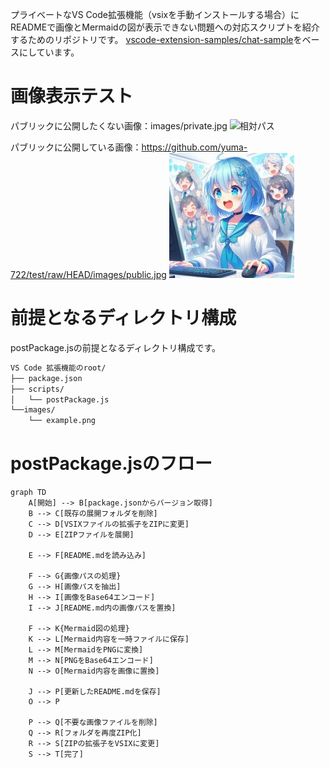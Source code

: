 プライベートなVS Code拡張機能（vsixを手動インストールする場合）にREADMEで画像とMermaidの図が表示できない問題への対応スクリプトを紹介するためのリポジトリです。
[vscode-extension-samples/chat-sample](https://github.com/microsoft/vscode-extension-samples/tree/main/chat-sample)をベースにしています。

# 画像表示テスト
パブリックに公開したくない画像：images/private.jpg
![相対パス](images/private.jpg)

パブリックに公開している画像：https://github.com/yuma-722/test/raw/HEAD/images/public.jpg
![パブリックなフルパス](https://github.com/yuma-722/test/raw/HEAD/images/public.jpg)

# 前提となるディレクトリ構成

postPackage.jsの前提となるディレクトリ構成です。

```markdown
VS Code 拡張機能のroot/
├── package.json
├── scripts/
│   └── postPackage.js
└──images/
    └── example.png
```
# postPackage.jsのフロー

```mermaid
graph TD
    A[開始] --> B[package.jsonからバージョン取得]
    B --> C[既存の展開フォルダを削除]
    C --> D[VSIXファイルの拡張子をZIPに変更]
    D --> E[ZIPファイルを展開]
    
    E --> F[README.mdを読み込み]
    
    F --> G{画像パスの処理}
    G --> H[画像パスを抽出]
    H --> I[画像をBase64エンコード]
    I --> J[README.md内の画像パスを置換]
    
    F --> K{Mermaid図の処理}
    K --> L[Mermaid内容を一時ファイルに保存]
    L --> M[MermaidをPNGに変換]
    M --> N[PNGをBase64エンコード]
    N --> O[Mermaid内容を画像に置換]
    
    J --> P[更新したREADME.mdを保存]
    O --> P
    
    P --> Q[不要な画像ファイルを削除]
    Q --> R[フォルダを再度ZIP化]
    R --> S[ZIPの拡張子をVSIXに変更]
    S --> T[完了]
```